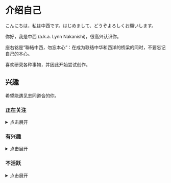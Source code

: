 # 介绍自己

こんにちは，私は中西です。はじめまして、どうぞよろしくお願いします。

你好，我是中西 (a.k.a. Lynn Nakanishi)，很高兴认识你。

座右铭是“聯結中西，勿忘本心”：在成为联结中华和西洋的桥梁的同时，不要忘记自己的本心。

喜欢研究各种事物，并因此开始尝试创作。

## 兴趣

希望能遇见志同道合的你。

### 正在关注
<details>
<summary>点击展开</summary>

#### 日本偶像

 - 偶像大师系列
    - 偶像大师（アイドルマスター、THE iDOLM@STER）
    - 偶像大师 灰姑娘女孩（アイドルマスター シンデレラガールズ、THE iDOLM@STER CINDERELLA GIRLS）
    - 偶像大师 百万现场！（アイドルマスター ミリオンライブ!、THE iDOLM@STER MILLION LIVE!）
 - LoveLive!系列
    - μ's
 - IDOLY PRIDE系列
    - 月のテンペスト
    - サニーピース
    - 長瀬麻奈
    - TRINITYAiLE
    - LizNoir

#### 计算机
 - GNU/Linux
 - 自由软件
 - 编程语言
    - C/C++
    - Python
    - JavaScript
 - 标记语言
    - HTML
    - CSS
    - Markdown
 - 3D建模
    - Blender
    - Cinema 4D

#### 音乐
 - 流派
    - J-Pop
    - Pop Rock
    - Indle Pop
    - New Wave
    - City Pop
    - EDM
 - 歌手
    - 三森すずこ
    - 今井麻美
    - 中森明菜
    - iri
    - 仮谷せいら
    - あいみょん
    - 大比良瑞希
    - 別野加奈
    - 辻诗音
    - 安田レイ
 - 乐手
    - 西本りみ
 - 乐队 / 组合
    - サカナクション
    - 765THEATER ALLSTARS
    - μ's
    - 放課後ティータイム
    - Galileo Galilei→BBHF
    - きのこ帝国
    - スピッツ
    - NONA REEVES
    - Awesome City Club
    - SPiCYSOL
    - back number
    - ORESAMA
    - 水曜日のカンパネラ
    - ずっと真夜中でいいのに。
    - ヨルシカ
    - YOASOBI
    - Indigo La End & DADARAY & ゲスの極み乙女。
    - パソコン音楽クラブ

#### 语言文字
 - 汉藏语系
    - 现代标准汉语
    - 官话
    - 粤语
 - 日本－琉球语系
    - 日语
 - 印欧语系
    - 英语
    - 德语
    - 俄语
    - 法语
 - 语言学及应用语言学
 - 汉语言文字学
 - 字体排印及字体设计

#### 游戏
 - FPS
    - 反恐精英：全球攻势（Counter-Strike: Global Offensive）
    - 叛乱：沙漠风暴（Insurgency: Sandstorm）
    - 泰坦陨落2（Titanfall 2）
 - 音乐节奏
    - 偶像大师 星耀季节（アイドルマスター スターリットシーズン、THE iDOLM@STER Starlit Season）
    - 偶像大师 星光舞台（アイドルマスター ステラステージ、THE iDOLM@STER Stalla Stage）
    - 偶像大师 白金星光（アイドルマスター プラチナスターズ、THE iDOLM@STER PLATINUM STARS）
    - 偶像大师 全力以赴（アイドルマスター ワンフォーオール、THE iDOLM@STER ONE FOR ALL）
    - 偶像大师 闪耀祭典（アイドルマスター シャイニーフェスタ、THE iDOLM@STER SHINY FESTA）
    - 偶像大师 百万现场！ 剧场时光（アイドルマスター ミリオンライブ！ シアターデイズ、THE iDOLM@STER MILLION LIVE! THEATER DAYS）
    - 偶像大师 灰姑娘女孩 星光舞台（アイドルマスター シンデレラガールズ スターライトステージ、THE iDOLM@STER CINDERELLA GIRLS STARLIGHT STAGE）
    - LoveLive! 学园偶像祭（ラブライブ！スクールアイドルフェスティバル、LoveLive! School iDOL festival）
    - LoveLive! 学园偶像祭 群星闪耀（ラブライブ！スクールアイドルフェスティバル ALL STARS、LoveLive! School iDOL festival All Stars）
    - 狂热节拍（ビートマニア、Beatmania）系列
    - 音律炫动（サウンド ボルテックス、SOUND VOLTEX）系列
    - 乐动魔方（ユビート、jubeat）系列
    - 舞萌（マイマイ、maimai）系列
    - 太鼓达人（太鼓の達人、Taiko no Tatsujin）系列
    - Cytus II
    - Arcaea
    - VOEZ
    - Dynamix
    - Phigros
 - 驾驶
    - 湾岸Mid-Night Maximum Tune系列
    - 头文字D Arcade Stage系列
    - 极限竞速：地平线4（Forza Horizon 4）
    - 极限竞速：地平线3（Forza Horizon 3）
    - 极限竞速6：巅峰（Forza Motorsport 6: Apex）
    - 极品飞车（Need For Speed）
    - 极品飞车：最高通缉（Need For Speed: Most Wanted）
    - 极品飞车：复仇（Need for Speed: Payback）
    - 飙酷车神2（The Crew 2）
    - 欧洲卡车模拟2（Euro Truck Simulator 2）
 - 其他
    - 偶像大师 POPLINKS（アイドルマスター ポップリンクス、THE iDOLM@STER POPLINKS）
    - 偶像大师 闪耀色彩（アイドルマスター シャイニーカラーズ、THE iDOLM@STER SHINY COLORS）
    - 偶像大师 灰姑娘女孩（アイドルマスター シンデレラガールズ、THE iDOLM@STER CINDERELLA GIRLS）
    - 偶像大师 百万现场！（アイドルマスター ミリオンライブ!、THE iDOLM@STER MILLION LIVE!）
    - VA-11 Hall-A：赛博朋克酒保行动（VA-11 Hall-A: Cyberpunk Bartender Action）
    - 城市：天际线（Cities: Skylines）
    - 无人深空（No Man's Sky）
    - 异星旅人（ASTRONEER）
    - 微软模拟飞行（Microsoft Flight Simulator）

#### 运输
 - 轨道交通
    - 铁路及高速铁路
    - 地铁
    - 轻轨
    - 有轨电车
 - 汽车

#### 电子
 - Sony
 - Android
 - 摄影
 - 业余无线电
</details>

### 有兴趣
<details>
<summary>点击展开</summary>

 - 超时空要塞系列
 - 少女☆歌剧 Revue Starlight系列
 - Wake Up Girls!
 - 偶像活动！系列
 - 美妙系列
 - 秋元康
 </details>

### 不活跃
<details>
<summary>点击展开</summary>

 - VOCALOID系列
 - 东方Project系列
 - 阳炎Project系列
 - 天朝铁道少女
 - 轻音少女
</details>